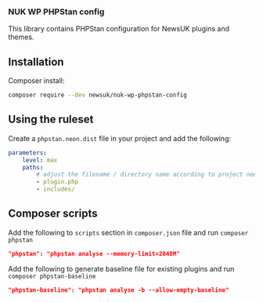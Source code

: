 ### NUK WP PHPStan config

This library contains PHPStan configuration for NewsUK plugins and themes.

## Installation

Composer install:

```bash
composer require --dev newsuk/nuk-wp-phpstan-config
```

## Using the ruleset
Create a `phpstan.neon.dist` file in your project and add the following:

```yml
parameters:
    level: max
    paths:
        # adjust the filename / directory name according to project needs.
        - plugin.php
        - includes/
```


## Composer scripts
Add the following to `scripts` section in `composer.json` file and run `composer phpstan`

```json
"phpstan": "phpstan analyse --memory-limit=2048M"
```
Add the following to generate baseline file for existing plugins and run `composer phpstan-baseline`

```json
"phpstan-baseline": "phpstan analyse -b --allow-empty-baseline"
```